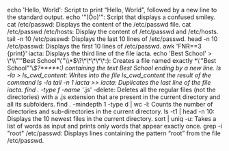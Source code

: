 echo 'Hello, World': Script to print “Hello, World”, followed by a new line to the standard output.
echo '\"(Ôo)'": Script that displays a confused smiley.
cat /etc/passwd: Displays the content of the /etc/passwd file.
cat /etc/passwd /etc/hosts: Display the content of /etc/passwd and /etc/hosts.
tail -n 10 /etc/passwd: Displays the last 10 lines of /etc/passwd.
head -n 10 /etc/passwd: Displays the first 10 lines of /etc/passwd.
awk 'FNR==3 {print}' iacta: Displays the third line of the file iacta.
echo 'Best School' > \\\*\\\\"'\"Best School\"\\'"\\\\\*\$\\\?\\\*\\\*\\\*\\\*\\\*\:\): Creates a file named exactly \*\\'"Best School"\'\\*$\?\*\*\*\*\*:) containing the text Best School ending by a new line.
ls -la > ls_cwd_content: Writes into the file ls_cwd_content the result of the command ls -la
tail -n 1 iacta >> iacta: Duplicates the last line of the file iacta.
find . -type f -name '*.js' -delete: Deletes all the regular files (not the directories) with a .js extension that are present in the current directory and all its subfolders.
find . -mindepth 1 -type d | wc -l: Counts the number of directories and sub-directories in the current directory.
ls -t1 | head -n 10: Displays the 10 newest files in the current directory.
sort | uniq -u: Takes a list of words as input and prints only words that appear exactly once.
grep -i "root" /etc/passwd: Displays lines containing the pattern “root” from the file /etc/passwd.
